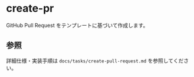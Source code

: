 <!-- Usage: /create-pull-request [issue-number] -->

# create-pr

GitHub Pull Request をテンプレートに基づいて作成します。

## 参照

詳細仕様・実装手順は `docs/tasks/create-pull-request.md` を参照してください。